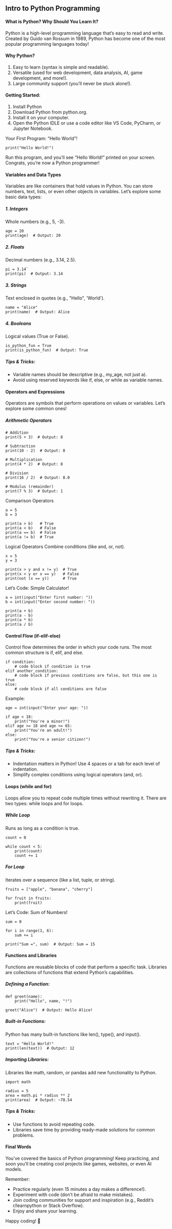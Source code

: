## Intro to Python Programming 

#### What is Python? Why Should You Learn It?
Python is a high-level programming language that’s easy to read and write. Created by Guido van Rossum in 1989, Python has become one of the most popular programming languages today!

#### Why Python?
1. Easy to learn (syntax is simple and readable).
2. Versatile (used for web development, data analysis, AI, game development, and more!).
3. Large community support (you’ll never be stuck alone!).

#### Getting Started: 
1. Install Python
2. Download Python from python.org.
3. Install it on your computer.
4. Open the Python IDLE or use a code editor like VS Code, PyCharm, or Jupyter Notebook.

Your First Program: 
“Hello World”!

`print("Hello World!")`

Run this program, and you’ll see “Hello World!” printed on your screen. Congrats, you’re now a Python programmer!

#### Variables and Data Types
Variables are like containers that hold values in Python. 
You can store numbers, text, lists, or even other objects in variables. Let’s explore some basic data types:

 
##### 1. Integers
Whole numbers (e.g., 5, -3).

```
age = 20
print(age)  # Output: 20
```

##### 2. Floats
Decimal numbers (e.g., 3.14, 2.5).

```
pi = 3.14`
print(pi)  # Output: 3.14
```

##### 3. Strings
Text enclosed in quotes (e.g., "Hello", 'World').

```
name = "Alice"
print(name)  # Output: Alice
```

##### 4. Booleans
Logical values (True or False).

```
is_python_fun = True
print(is_python_fun)  # Output: True
```

##### Tips & Tricks:
- Variable names should be descriptive (e.g., my_age, not just a).
- Avoid using reserved keywords like if, else, or while as variable names.


#### Operators and Expressions
Operators are symbols that perform operations on values or variables. Let’s explore some common ones!

##### Arithmetic Operators

```
# Addition
print(5 + 3)  # Output: 8

# Subtraction
print(10 - 2)  # Output: 8

# Multiplication
print(4 * 2)  # Output: 8

# Division
print(16 / 2)  # Output: 8.0

# Modulus (remainder)
print(7 % 3)  # Output: 1
```

Comparison Operators
```
a = 5
b = 3

print(a > b)   # True
print(a < b)   # False
print(a == b)  # False
print(a != b)  # True
```
Logical Operators
Combine conditions (like and, or, not).
```
x = 5
y = 3

print(x > y and x != y)  # True
print(x < y or x == y)   # False
print(not (x == y))      # True
```

Let’s Code: Simple Calculator!
```
a = int(input("Enter first number: "))
b = int(input("Enter second number: "))

print(a + b)
print(a - b)
print(a * b)
print(a / b)
```

#### Control Flow (if-elif-else)
Control flow determines the order in which your code runs. The most common structure is if, elif, and else.

```
if condition:
    # code block if condition is true
elif another_condition:
    # code block if previous conditions are false, but this one is true
else:
    # code block if all conditions are false
```
Example:
```
age = int(input("Enter your age: "))

if age < 18:
    print("You're a minor!")
elif age >= 18 and age <= 65:
    print("You're an adult!")
else:
    print("You're a senior citizen!")
```

##### Tips & Tricks:
- Indentation matters in Python! Use 4 spaces or a tab for each level of indentation.
- Simplify complex conditions using logical operators (and, or).


#### Loops (while and for)
Loops allow you to repeat code multiple times without rewriting it. There are two types: while loops and for loops.

##### While Loop
Runs as long as a condition is true.

```
count = 0

while count < 5:
    print(count)
    count += 1
```
##### For Loop
Iterates over a sequence (like a list, tuple, or string).

```
fruits = ["apple", "banana", "cherry"]

for fruit in fruits:
    print(fruit)
```
Let’s Code: Sum of Numbers!

```
sum = 0

for i in range(1, 6):
    sum += i

print("Sum =", sum)  # Output: Sum = 15
```

#### Functions and Libraries
Functions are reusable blocks of code that perform a specific task. Libraries are collections of functions that extend Python’s capabilities.

##### Defining a Function:
```
def greet(name):
    print("Hello", name, "!")

greet("Alice")  # Output: Hello Alice!
```

##### Built-in Functions:
Python has many built-in functions like len(), type(), and input().

```
text = "Hello World!"
print(len(text))  # Output: 12
```

##### Importing Libraries:
Libraries like math, random, or pandas add new functionality to Python.

```
import math

radius = 5
area = math.pi * radius ** 2
print(area)  # Output: ~78.54
```

##### Tips & Tricks:
- Use functions to avoid repeating code.
- Libraries save time by providing ready-made solutions for common problems.


#### Final Words
You’ve covered the basics of Python programming! Keep practicing, and soon you’ll be creating cool projects like games, websites, or even AI models. 

Remember:

- Practice regularly (even 15 minutes a day makes a difference!).
- Experiment with code (don’t be afraid to make mistakes).
- Join coding communities for support and inspiration (e.g., Reddit’s r/learnpython or Stack Overflow).
- Enjoy and share your learning.
  
Happy coding! 🚀
